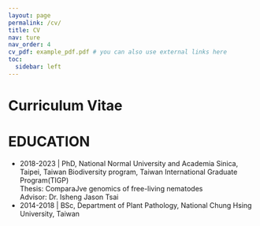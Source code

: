 ```yaml
---
layout: page
permalink: /cv/
title: CV
nav: ture
nav_order: 4
cv_pdf: example_pdf.pdf # you can also use external links here
toc:
  sidebar: left
---
```


# Curriculum Vitae

# EDUCATION
* 2018-2023 | PhD, National Normal University and Academia Sinica, Taipei, Taiwan Biodiversity program, Taiwan International Graduate Program(TIGP)<br />
Thesis: ComparaJve genomics of free-living nematodes<br />
Advisor: Dr. Isheng Jason Tsai
* 2014-2018 | BSc, Department of Plant Pathology, National Chung Hsing University, Taiwan 
